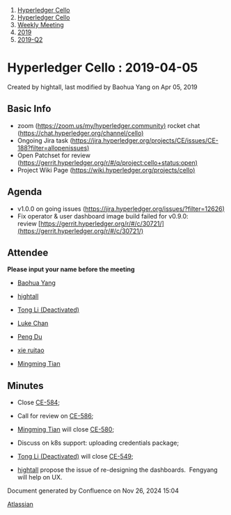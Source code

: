 1. [Hyperledger Cello](index.html)
2. [Hyperledger Cello](Hyperledger-Cello_21659650.html)
3. [Weekly Meeting](Weekly-Meeting_21659700.html)
4. [2019](2019_45252622.html)
5. [2019-Q2](2019-Q2_21659834.html)

# Hyperledger Cello : 2019-04-05

Created by hightall, last modified by Baohua Yang on Apr 05, 2019

## Basic Info

- zoom ([https://zoom.us/my/hyperledger.community)](https://zoom.us/my/hyperledger.community%29) rocket chat ([https://chat.hyperledger.org/channel/cello)](https://chat.hyperledger.org/channel/cello%29)
- Ongoing Jira task ([https://jira.hyperledger.org/projects/CE/issues/CE-188?filter=allopenissues)](https://jira.hyperledger.org/projects/CE/issues/CE-188?filter=allopenissues%29)
- Open Patchset for review ([https://gerrit.hyperledger.org/r/#/q/project:cello+status:open)](https://gerrit.hyperledger.org/r/#/q/project:cello+status:open%29)
- Project Wiki Page ([https://wiki.hyperledger.org/projects/cello)](https://wiki.hyperledger.org/projects/cello%29)

## Agenda

- v1.0.0 on going issues ([https://jira.hyperledger.org/issues/?filter=12626)](https://jira.hyperledger.org/issues/?filter=12626%29)
- Fix operator &amp; user dashboard image build failed for v0.9.0: review [https://gerrit.hyperledger.org/r/#/c/30721/](https://gerrit.hyperledger.org/r/#/c/30721/)

## Attendee

**Please input your name before the meeting**

- [Baohua Yang](https://lf-hyperledger.atlassian.net/wiki/people/557058:17d87dbf-05fe-4c1b-84cf-fd69f7fcbb20?ref=confluence)
- [hightall](https://lf-hyperledger.atlassian.net/wiki/people/70121:e9c4e0e0-079d-423a-b406-d1bcab2e0194?ref=confluence)
  
- [Tong Li (Deactivated)](https://lf-hyperledger.atlassian.net/wiki/people/712020:7579aadb-a578-4296-b576-84509b88eb92?ref=confluence)
  
- [Luke Chan](https://lf-hyperledger.atlassian.net/wiki/people/712020:41573b41-33dc-492c-836d-536b50e9eb2a?ref=confluence)
  
- [Peng Du](https://lf-hyperledger.atlassian.net/wiki/people/712020:40cfa3db-3ae0-4442-b843-16a107ce7b9f?ref=confluence)
  
- [xie ruitao](https://lf-hyperledger.atlassian.net/wiki/people/712020:cace9683-5e46-440f-b1f2-7b9ce2c2bd7c?ref=confluence)
  
- [Mingming Tian](https://lf-hyperledger.atlassian.net/wiki/people/712020:b46cc809-7723-4103-bdce-1c3d3d41e778?ref=confluence)
  

## Minutes

- Close [CE-584](https://jira.hyperledger.org/browse/CE-584);
- Call for review on [CE-586](https://jira.hyperledger.org/browse/CE-586);
- [Mingming Tian](https://lf-hyperledger.atlassian.net/wiki/people/712020:b46cc809-7723-4103-bdce-1c3d3d41e778?ref=confluence) will close [CE-580](https://jira.hyperledger.org/browse/CE-580);
- Discuss on k8s support: uploading credentials package;
- [Tong Li (Deactivated)](https://lf-hyperledger.atlassian.net/wiki/people/712020:7579aadb-a578-4296-b576-84509b88eb92?ref=confluence) will close [CE-549](https://jira.hyperledger.org/browse/CE-549);
  
- [hightall](https://lf-hyperledger.atlassian.net/wiki/people/70121:e9c4e0e0-079d-423a-b406-d1bcab2e0194?ref=confluence) propose the issue of re-designing the dashboards.  Fengyang will help on UX.
  

Document generated by Confluence on Nov 26, 2024 15:04

[Atlassian](http://www.atlassian.com/)
